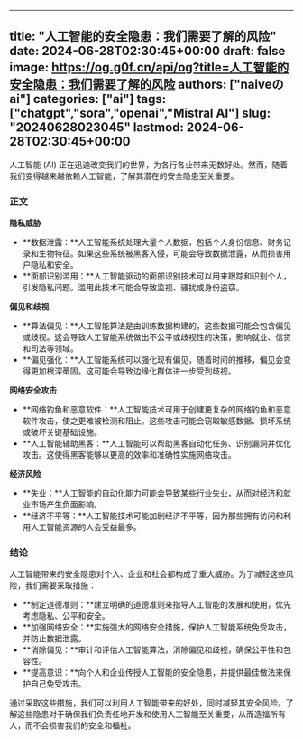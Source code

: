
---
title: "人工智能的安全隐患：我们需要了解的风险"
date: 2024-06-28T02:30:45+00:00
draft: false
image: https://og.g0f.cn/api/og?title=人工智能的安全隐患：我们需要了解的风险
authors: ["naiveのai"]
categories: ["ai"]
tags: ["chatgpt","sora","openai","Mistral AI"]
slug: "20240628023045"
lastmod: 2024-06-28T02:30:45+00:00
---
人工智能 (AI) 正在迅速改变我们的世界，为各行各业带来无数好处。然而，随着我们变得越来越依赖人工智能，了解其潜在的安全隐患至关重要。

### 正文

**隐私威胁**

* **数据泄露：**人工智能系统处理大量个人数据，包括个人身份信息、财务记录和生物特征。如果这些系统被黑客入侵，可能会导致数据泄露，从而损害用户隐私和安全。
* **面部识别滥用：**人工智能驱动的面部识别技术可以用来跟踪和识别个人，引发隐私问题。滥用此技术可能会导致监视、骚扰或身份盗窃。

**偏见和歧视**

* **算法偏见：**人工智能算法是由训练数据构建的，这些数据可能会包含偏见或歧视。这会导致人工智能系统做出不公平或歧视性的决策，影响就业、信贷和司法等领域。
* **偏见强化：**人工智能系统可以强化现有偏见，随着时间的推移，偏见会变得更加根深蒂固。这可能会导致边缘化群体进一步受到歧视。

**网络安全攻击**

* **网络钓鱼和恶意软件：**人工智能技术可用于创建更复杂的网络钓鱼和恶意软件攻击，使之更难被检测和阻止。这些攻击可能会窃取敏感数据、损坏系统或破坏关键基础设施。
* **人工智能辅助黑客：**人工智能可以帮助黑客自动化任务、识别漏洞并优化攻击。这使得黑客能够以更高的效率和准确性实施网络攻击。

**经济风险**

* **失业：**人工智能的自动化能力可能会导致某些行业失业，从而对经济和就业市场产生负面影响。
* **经济不平等：**人工智能技术可能加剧经济不平等，因为那些拥有访问和利用人工智能资源的人会受益最多。

### 结论

人工智能带来的安全隐患对个人、企业和社会都构成了重大威胁。为了减轻这些风险，我们需要采取措施：

* **制定道德准则：**建立明确的道德准则来指导人工智能的发展和使用，优先考虑隐私、公平和安全。
* **加强网络安全：**实施强大的网络安全措施，保护人工智能系统免受攻击，并防止数据泄露。
* **消除偏见：**审计和评估人工智能算法，消除偏见和歧视，确保公平性和包容性。
* **提高意识：**向个人和企业传授人工智能的安全隐患，并提供最佳做法来保护自己免受攻击。

通过采取这些措施，我们可以利用人工智能带来的好处，同时减轻其安全风险。了解这些隐患对于确保我们负责任地开发和使用人工智能至关重要，从而造福所有人，而不会损害我们的安全和福祉。